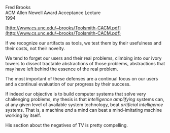 Fred Brooks  
ACM Allen Newell Award Acceptance Lecture  
1994

[http://www.cs.unc.edu/~brooks/Toolsmith-CACM.pdf](http://www.cs.unc.edu/~brooks/Toolsmith-CACM.pdf)

If we recognize our artifacts as tools, we test them by their usefulness and their costs, not their novelty.

We tend to forget our users and their real problems, climbing into our ivory towers to dissect tractable abstractions of those problems, abstractions that may have left behind the essence of the real problem.

The most important of these defenses are a continual focus on our users and a continual evaluation of our progress by their success.

If indeed our objective is to build computer systems that solve very challenging problems, my thesis is that _intelligence amplifying_ systems can, at any given level of available system technology, beat _artificial intelligence_ systems. That is, a machine _and_ a mind can beat a mind-imitating machine working by itself.

His section about the negatives of TV is pretty compelling.